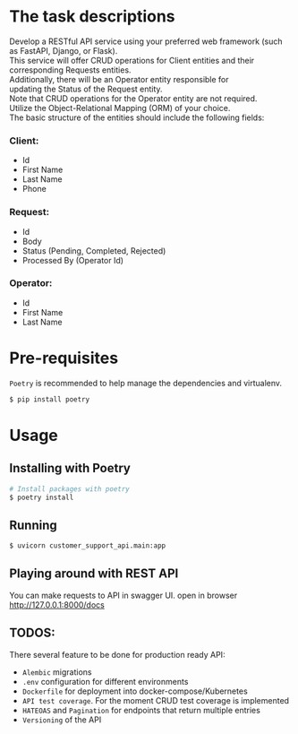 # The task descriptions

Develop a RESTful API service using your preferred web framework
(such as FastAPI, Django, or Flask).  
This service will offer CRUD operations for Client entities
and their corresponding Requests entities.  
Additionally, there will be an Operator entity responsible for  
updating the Status of the Request entity.  
Note that CRUD operations for the Operator entity are not required.  
Utilize the Object-Relational Mapping (ORM) of your choice.  
The basic structure of the entities should include the following fields:

### Client:
- Id
- First Name
- Last Name
- Phone

### Request:
- Id
- Body
- Status (Pending, Completed, Rejected)
- Processed By (Operator Id)

### Operator:
- Id
- First Name
- Last Name

# Pre-requisites
`Poetry` is recommended to help manage the dependencies and virtualenv.
```sh
$ pip install poetry
```

# Usage

## Installing with Poetry
```sh
# Install packages with poetry
$ poetry install
```

## Running
```sh
$ uvicorn customer_support_api.main:app
```

## Playing around with REST API
You can make requests to API in swagger UI.
open in browser http://127.0.0.1:8000/docs


## TODOS:
There several feature to be done for production ready API:
* `Alembic` migrations
* `.env` configuration for different environments
* `Dockerfile` for deployment into docker-compose/Kubernetes
* `API test coverage`. For the moment CRUD test coverage is implemented
* `HATEOAS` and `Pagination` for endpoints that return multiple entries
* `Versioning` of the API